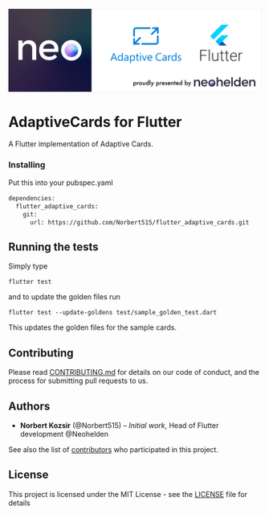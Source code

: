 ![AdaptiveCards for Flutter](docs/adaptivecards_for_flutter.png?raw=true "AdaptiveCards for Flutter")

# AdaptiveCards for Flutter

A Flutter implementation of Adaptive Cards.


### Installing

Put this into your pubspec.yaml
```
dependencies:
  flutter_adaptive_cards:
    git:
      url: https://github.com/Norbert515/flutter_adaptive_cards.git
```

## Running the tests

Simply type 
```
flutter test
```

and to update the golden files run 

```
flutter test --update-goldens test/sample_golden_test.dart
```
This updates the golden files for the sample cards.

## Contributing

Please read [CONTRIBUTING.md](https://gist.github.com/PurpleBooth/b24679402957c63ec426) for details on our code of conduct, and the process for submitting pull requests to us.

## Authors

* **Norbert Kozsir** (@Norbert515) – *Initial work*, Head of Flutter development @Neohelden

See also the list of [contributors](https://github.com/Norbert515/flutter_adaptive_cards/contributors) who participated in this project.


## License

This project is licensed under the MIT License - see the [LICENSE](LICENSE) file for details

